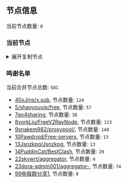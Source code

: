 
## 节点信息
当前节点数量: `0`
### 当前节点
<details>
  <summary>展开复制节点</summary>

    

</details>

### 鸣谢名单
当前合并节点总数: `581`
- [40xJins/x.sub](https://github.com/0xJins/x.sub), 节点数量: `124`
- [5/shaoyouvip/free](https://github.com/shaoyouvip/free), 节点数量: `57`
- [7go4sharing](https://github.com/go4sharing), 节点数量: `38`
- [8yorkLiu/FreeV2RayNode](https://github.com/yorkLiu/FreeV2RayNode), 节点数量: `113`
- [9snakem982/proxypool/](https://github.com/snakem982/proxypool/), 节点数量: `148`
- [10Pawdroid/Free-servers](https://github.com/Pawdroid/Free-servers), 节点数量: `13`
- [13Jsnzkpg/Jsnzkpg](https://github.com/Jsnzkpg/Jsnzkpg), 节点数量: `13`
- [14PuddinCat/BestClash](https://github.com/PuddinCat/BestClash), 节点数量: `29`
- [22skywrt/aggregator](https://github.com/skywrt/aggregator), 节点数量: `4`
- [23dora-admin001/aggregator-](https://github.com/dora-admin001/aggregator-), 节点数量: `74`
- [99电报群分享1](https://github.com/cdddbc/getAirport), 节点数量: `0`


